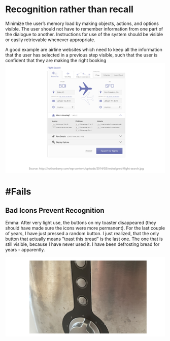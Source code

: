 # Recognition rather than recall

Minimize the user’s memory load by making objects, actions, and options visible. The user should not have to remember information from one part of the dialogue to another. Instructions for use of the system should be visible or easily retrievable whenever appropriate.

A good example are airline websites which need to keep all the information that the user has selected in a previous step visible, such that the user is confident that they are making the right booking 
![](images/redesigned-flight-search.png)

# #Fails 
## Bad Icons Prevent Recognition 
Emma: After very light use, the buttons on my toaster disappeared (they should have made sure the icons were more permanent). For the last couple of years, I have just pressed a random button. I just realized, that the only button that actually means "toast this bread" is the last one. The one that is still visible, because I have never used it. I have been defrosting bread for years - apparently.

![](images/emma-toaster-buttons.png) 
